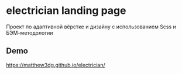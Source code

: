 # electrician landing page
Проект по адаптивной вёрстке и дизайну с использованием Scss и БЭМ-методологии
## Demo
https://matthew3dg.github.io/electrician/
